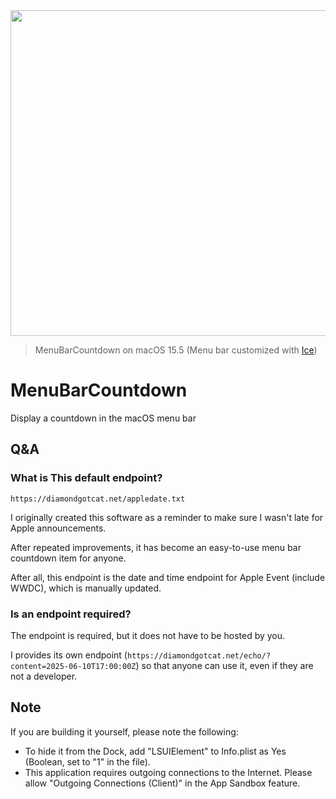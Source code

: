
<img width="521" src="https://github.com/user-attachments/assets/16dba94a-073a-4e1d-b70c-2695c1c23ee1" />

> MenuBarCountdown on macOS 15.5 (Menu bar customized with [Ice](https://github.com/jordanbaird/Ice))

# MenuBarCountdown
Display a countdown in the macOS menu bar

## Q&A

### What is This default endpoint?
`https://diamondgotcat.net/appledate.txt`

I originally created this software as a reminder to make sure I wasn't late for Apple announcements.

After repeated improvements, it has become an easy-to-use menu bar countdown item for anyone.

After all, this endpoint is the date and time endpoint for Apple Event (include WWDC), which is manually updated.

### Is an endpoint required?
The endpoint is required, but it does not have to be hosted by you.

I provides its own endpoint (`https://diamondgotcat.net/echo/?content=2025-06-10T17:00:00Z`) so that anyone can use it, even if they are not a developer.

## Note
If you are building it yourself, please note the following:
- To hide it from the Dock, add "LSUIElement" to Info.plist as Yes (Boolean, set to "1" in the file).
- This application requires outgoing connections to the Internet. Please allow "Outgoing Connections (Client)" in the App Sandbox feature.
